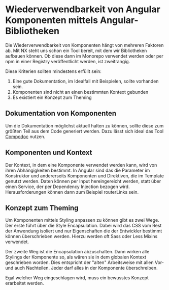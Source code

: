 # Wiederverwendbarkeit von Angular Komponenten mittels Angular-Bibliotheken

Die Wiederverwendbarkeit von Komponenten hängt von mehreren Faktoren ab. Mit NX steht uns schon
ein Tool bereit, mit dem wir Bibliotheken aufbauen können. Ob diese dann im Monorepo verwendet
werden oder per npm in einer Registry veröffentlicht werden, ist zweitrangig.

Diese Kriterien sollten mindestens erfüllt sein:
 1. Eine gute Dokumentation, im Idealfall mit Beispielen, sollte vorhanden sein.
 1. Komponenten sind nicht an einen bestimmten Kontext gebunden
 1. Es existiert ein Konzept zum Theming


## Dokumentation von Komponenten

Um die Dokumentation möglichst aktuell halten zu können, sollte diese zum größten Teil aus dem Code
generiert werden. Dazu lässt sich ideal das Tool [Compodoc](https://compodoc.app/) nutzen.


## Komponenten und Kontext

Der Kontext, in dem eine Komponente verwendet werden kann, wird von ihren Abhängigkeiten bestimmt.
In Angular sind das die Parameter im Konstruktor und andererseits Komponenten und Direktiven,
die im Template genutzt werden. Daten können per Input hereingereicht werden, statt
über einen Service, der per Dependency Injection bezogen wird. Herausforderungen können dann zum Beispiel
routerLinks sein.


## Konzept zum Theming

Um Komponenten mittels Styling anpassen zu können gibt es zwei Wege. Der erste führt über die Style Encapsulation.
Dabei wird das CSS vom Rest der Anwendung isoliert und nur Eigenschaften die der Entwickler bestimmt können
überschrieben werden. Hierzu werden oft Sass oder Less Mixins verwendet.

Der zweite Weg ist die Encapsulation abzuschalten. Dann wirken alle Stylings der Komponente so, als wären sie
in dem globalen Kontext geschrieben worden. Dies entspricht der "alten" Arbeitsweise mit allen Vor- und auch
Nachteilen. Jeder darf alles in der Komponente überschreiben.

Egal welcher Weg eingeschlagen wird, muss ein bewusstes Konzept erarbeitet werden.
